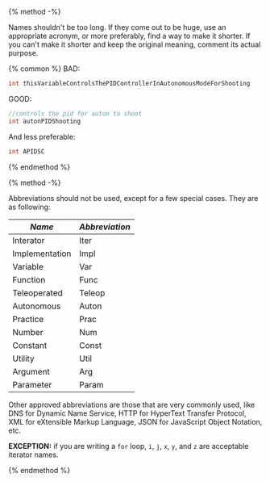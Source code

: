 {% method -%}

Names shouldn't be too long. If they come out to be huge, use an appropriate acronym, or more preferably, find a way to make it shorter. If you can't make it shorter and keep the original meaning, comment its actual purpose.

{% common %}
BAD:
```java
int thisVariableControlsThePIDControllerInAutonomousModeForShooting
```
GOOD:
```java
//controls the pid for auton to shoot
int autonPIDShooting
```
And less preferable:
```java
int APIDSC
```

{% endmethod %}

{% method -%}

Abbreviations should not be used, except for a few special cases. They are as following:

| *Name*         | *Abbreviation* |
|----------------|----------------|
| Interator      | Iter           |
| Implementation | Impl           |
| Variable       | Var            |
| Function       | Func           |
| Teleoperated   | Teleop         |
| Autonomous     | Auton          |
| Practice       | Prac           |
| Number         | Num            |
| Constant       | Const          |
| Utility        | Util           |
| Argument       | Arg            |
| Parameter      | Param          |

Other approved abbreviations are those that are very commonly used, like DNS for Dynamic Name Service, HTTP for HyperText Transfer Protocol, XML for eXtensible Markup Language, JSON for JavaScript Object Notation, etc.

**EXCEPTION:** if you are writing a `for` loop, `i`, `j`, `x`, `y`, and `z` are acceptable iterator names.

{% endmethod %}
